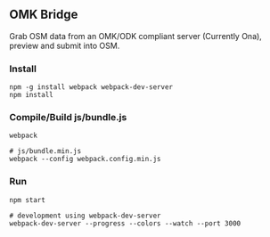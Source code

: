 ## OMK Bridge

Grab OSM data from an OMK/ODK compliant server (Currently Ona), preview and submit into OSM.

### Install

    npm -g install webpack webpack-dev-server
    npm install


### Compile/Build js/bundle.js

    webpack

    # js/bundle.min.js
    webpack --config webpack.config.min.js

### Run

    npm start

    # development using webpack-dev-server
    webpack-dev-server --progress --colors --watch --port 3000
